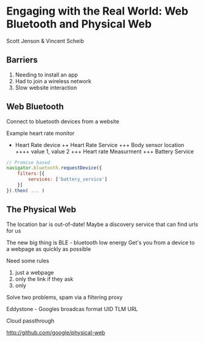 # Engaging with the Real World: Web Bluetooth and Physical Web
Scott Jenson & Vincent Scheib

## Barriers
1. Needing to install an app
1. Had to join a wireless network
1. Slow website interaction

## Web Bluetooth
Connect to bluetooth devices from a website

Example heart rate monitor

+ Heart Rate device
++ Heart Rate Service
+++ Body sensor location
++++ value 1, value 2
+++ Heart rate Measurment
+++ Battery Service


```js
// Promise based
navigator.bluetooth.requestDevice({
    filters:[{
        services: ['battery_service']
    }]
}).then( ... )
```

## The Physical Web
The location bar is out-of-date!
Maybe a discovery service that can find urls for us

The new big thing is BLE - bluetooth low energy
Get's you from a device to a webpage as quickly as possible

Need some rules
1. just a webpage
1. only the link if they ask
1. only 

Solve two problems, spam via a filtering proxy

Eddystone - Googles broadcas format
UID TLM URL

Cloud passthrough

http://github.com/google/physical-web

